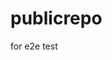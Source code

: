 # publicrepo
for e2e test

































































































































































































































































































































































































































































































































































































































































































































































































































































































































































































































































































































































































































































































































































































































































































































































































































































































































































































































































































































































































































































































































































































































































































































































































































































































